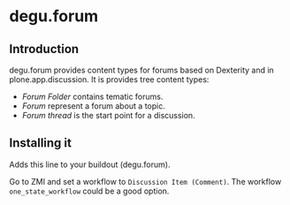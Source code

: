 # degu.forum

## Introduction

degu.forum provides content types for forums based on Dexterity and in
plone.app.discussion. It is provides tree content types:

- *Forum Folder* contains tematic forums.
- *Forum* represent a forum about a topic.
- *Forum thread* is the start point for a discussion.

## Installing it

Adds this line to your buildout (degu.forum).

Go to ZMI and set a workflow to `Discussion Item (Comment)`. The
workflow `one_state_workflow` could be a good option.

